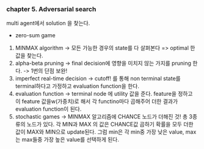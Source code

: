 ### chapter 5. Adversarial search


multi agent에서 solution 을 찾는다. 



- zero-sum game



1. MINMAX algorithm  -> 모든 가능한 경우의 state를 다 살펴본다 => optimal 한 값을 찾는다.
2. alpha-beta pruning -> final decision에 영향을 미치지 않는 가지를 pruning 한다. -> 1번의 단점 보완!
3. imperfect real-time decision  -> cutoff! 를 통해 non terminal state를 terminal하다고 가정하고 evaluation function을 한다. 
4. evaluation function -> terminal node 에 utility 값을 준다. feature을 정하고 이 feature 값을w(가중치)로 해서 각 functino마다 곱해주어 더한 결과가 evaluation function이 된다.
5. stochastic games -> MINMAX 알고리즘에 CHANCE 노드가 더해진 것! 총 3종류의 노드가 있다. 각 MIN과 MAX 의 값은 CHANCE값 곱하기 확률을 모두 더한 값이 MAX와 MIN으로 update된다. 그럼 min은 각 min중 가장 낮은 value, max는 max들중 가장 높은 value를 선택하게 된다. 